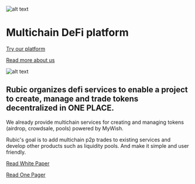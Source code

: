 ![alt text](https://github.com/Cryptorubic/rubic-frontend/blob/master/src/assets/images/rubic-logo.svg "Rubic — Multichain DeFi platform")

# Multichain DeFi platform

[Try our platform](https://rubic.exchange/)

[Read more about us](https://rubic.finance/)

![alt text](ttps://github.com/Cryptorubic/rubic-frontend/blob/master/docs/banner.png "")

## Rubic organizes defi services to enable a project to create, manage and trade tokens decentralized in ONE PLACE.
We already provide multichain services for creating and managing tokens (airdrop, crowdsale, pools) powered by MyWish.

Rubic's goal is to add multichain p2p trades to existing services and develop other products such as liquidity pools. And make it simple and user friendly.

[Read White Paper](https://rubic.finance/assets/WhitePaper.pdf)

[Read One Pager](https://rubic.finance/assets/pdf/OnePager.pdf)
